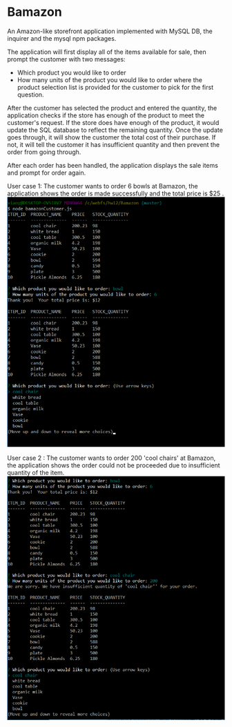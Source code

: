 # Bamazon
An Amazon-like storefront application implemented with MySQL DB, the inquirer and the mysql npm packages. 

The application will first display all of the items available for sale, then prompt the customer with two messages:
* Which product you would like to order 
* How many units of the product you would like to order
where the product selection list is provided for the customer to pick for the first question.

After the customer has selected the product and entered the quantity, the application checks if the store has enough of the product to meet the customer's request.  If the store does have enough of the product, it would update the SQL database to reflect the remaining quantity. Once the update goes through, it will show the customer the total cost of their purchase.  If not, it will tell the customer it has insufficient quantity and then prevent the order from going through.

After each order has been handled, the application displays the sale items and prompt for order again.

User case 1:
The customer wants to order 6 bowls at Bamazon, the application shows the order is made successfully and the total price is $25 .
![User Case 1](/images/usercase1.png)

User case 2 :
The customer wants to order 200 'cool chairs' at Bamazon, the application shows the order could not be proceeded due to insufficient quantity of the item.
![User Case 2](/images/usercase2.png)
